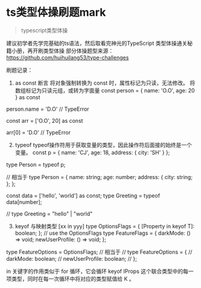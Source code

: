 ﻿# ts类型体操刷题mark
> typescript类型体操 

建议初学者先学完基础的ts语法，然后取看完神光的TypeScript 类型体操通关秘籍小册，再开刷类型体操
部分体操题型来源：
https://github.com/huihuilang53/type-challenges

刷题记录：

1. as const 
断言
将对象强制转换为 const 时，属性标记为只读，无法修改。
将数组标记为只读元组，或转为字面量
const person = {
  name: 'O.O',
  age: 20
} as const

person.name = 'D.O' // TypeError

const arr = ['O.O', 20] as const

arr[0] = 'D.O' // TypeError


2. typeof
typeof操作符用于获取变量的类型，因此操作符后面接的始终是一个变量。
const p = {
  name: 'CJ',
  age: 18,
  address: {
    city: 'SH'
  }
};

type Person = typeof p;

// 相当于
type Person = {
  name: string;
  age: number;
  address: {
    city: string;
  };
};


const data = ['hello', 'world'] as const;
type Greeting = typeof data[number];

// type Greeting = "hello" | "world"


3. keyof  与映射类型 [xx in yyy]
type OptionsFlags<T> = {
  [Property in keyof T]: boolean;
};
// use the OptionsFlags
type FeatureFlags = {
  darkMode: () => void;
  newUserProfile: () => void;
};

type FeatureOptions = OptionsFlags<FeatureFlags>;
// 相当于
// type FeatureOptions = {
//   darkMode: boolean;
//   newUserProfile: boolean;
// };

in 关键字的作用类似于 for 循环，它会循环 keyof IProps 这个联合类型中的每一项类型，同时在每一次循环中将对应的类型赋值给 K 。
